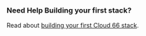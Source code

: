 ### Need Help Building your first stack?

Read about [building your first Cloud 66 stack](http://help.cloud66.com/introduction-to-cloud-66/introduction-to-cloud-66).




